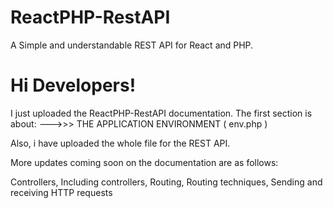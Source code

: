# ReactPHP-RestAPI
A Simple and understandable REST API for React and PHP.


# Hi Developers!
I just uploaded the ReactPHP-RestAPI documentation.
The first section is about:
--->>> THE APPLICATION ENVIRONMENT ( env.php )

Also, i have uploaded the whole file for the REST API.

More updates coming soon on the documentation are as follows:

Controllers, Including controllers, Routing, Routing techniques, Sending and receiving HTTP requests
 
